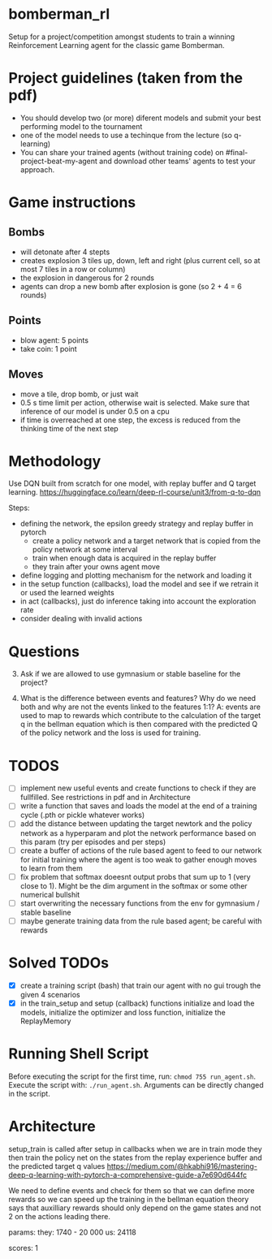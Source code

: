 # bomberman_rl
Setup for a project/competition amongst students to train a winning Reinforcement Learning agent for the classic game Bomberman.

# Project guidelines (taken from the pdf)

- You should develop two (or more) diferent models and submit your best performing model to the tournament
- one of the model needs to use a techinque from the lecture (so q-learning)
- You can share your trained agents (without training code) on #final-project-beat-my-agent and download other teams' agents to test your approach.


# Game instructions

## Bombs
- will detonate after 4 stepts
- creates explosion 3 tiles up, down, left and right (plus current cell, so at most 7 tiles in a row or column)
- the explosion in dangerous for 2 rounds
- agents can drop a new bomb after explosion is gone (so 2 + 4 = 6 rounds)

## Points
- blow agent: 5 points
- take coin: 1 point

## Moves
- move a tile, drop bomb, or just wait
- 0.5 s time limit per action, otherwise wait is selected. Make sure that inference of our model is under 0.5 on a cpu
- if time is overreached at one step, the excess is reduced from the thinking time of the next step


# Methodology

Use DQN built from scratch for one model, with replay buffer and Q target learning.
https://huggingface.co/learn/deep-rl-course/unit3/from-q-to-dqn

Steps:

- defining the network, the epsilon greedy strategy and replay buffer in pytorch
    - create a policy network and a target network that is copied from the policy network at some interval
    - train when enough data is acquired in the replay buffer
    - they train after your owns agent move
- define logging and plotting mechanism for the network and loading it
- in the setup function (callbacks), load the model and see if we retrain it or used the learned weights
- in act (callbacks), just do inference taking into account the exploration rate
- consider dealing with invalid actions

# Questions

3. Ask if we are allowed to use gymnasium or stable baseline for the project?

4. What is the difference between events and features? Why do we need both and why are not the events linked to the features 1:1?
   A: events are used to map to rewards which contribute to the calculation of the target q in the bellman equation which is then compared with the predicted Q of the policy network and the loss is used for training.

# TODOS

- [ ] implement new useful events and create functions to check if they are fullfilled. See restrictions in pdf and in Architecture
- [ ] write a function that saves and loads the model at the end of a training cycle (.pth or pickle whatever works)
- [ ] add the distance between updating the target newtork and the policy network as a hyperparam and plot the network performance based on this param (try per episodes and per steps)
- [ ] create a buffer of actions of the rule based agent to feed to our network for initial training where the agent is too weak to gather enough moves to learn from them
- [ ] fix problem that softmax doeesnt output probs that sum up to 1 (very close to 1). Might be the dim argument in the softmax or some other numerical bullshit
- [ ] start overwriting the necessary functions from the env for gymnasium / stable baseline
- [ ] maybe generate training data from the rule based agent; be careful with rewards

# Solved TODOs
- [X] create a training script (bash) that train our agent with no gui trough the given 4 scenarios
- [X] in the train_setup and setup (callback) functions initialize and load the models, initialize the optimizer and loss function, initialize the ReplayMemory

# Running Shell Script
Before executing the script for the first time, run: `chmod 755 run_agent.sh`.
Execute the script with: `./run_agent.sh`.
Arguments can be directly changed in the script.

# Architecture

setup_train is called after setup in callbacks when we are in train mode
they then train the policy net on the states from the replay experience buffer and the predicted target q values
https://medium.com/@hkabhi916/mastering-deep-q-learning-with-pytorch-a-comprehensive-guide-a7e690d644fc

We need to define events and check for them so that we can define more rewards so we can speed up the training in the bellman equation
theory says that auxilliary rewards should only depend on the game states and not 2 on the actions leading there.

params:
they: 1740 - 20 000
us: 24118

scores:
1